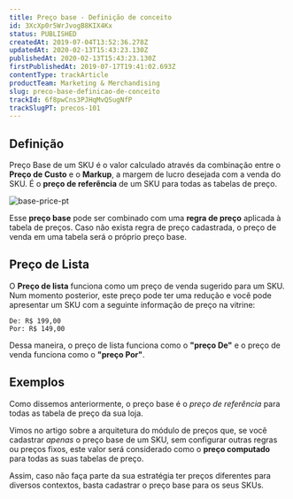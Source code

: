 ```yaml
---
title: Preço base - Definição de conceito
id: 3XcXp0r5WrJvogB8KIX4Kx
status: PUBLISHED
createdAt: 2019-07-04T13:52:36.278Z
updatedAt: 2020-02-13T15:43:23.130Z
publishedAt: 2020-02-13T15:43:23.130Z
firstPublishedAt: 2019-07-17T19:41:02.693Z
contentType: trackArticle
productTeam: Marketing & Merchandising
slug: preco-base-definicao-de-conceito
trackId: 6f8pwCns3PJHqMvQSugNfP
trackSlugPT: precos-101
---
```


## Definição 

Preço Base de um SKU é o valor calculado através da combinação entre o **Preço de Custo** e o **Markup**, a margem de lucro desejada com a venda do SKU. É o __preço de referência__ de um SKU para todas as tabelas de preço. 

![base-price-pt](https://images.ctfassets.net/alneenqid6w5/5tamTR4dro1URUdIvMkp93/f5103d68e1230e853496b49a9211852e/base-price-pt.png)

Esse **preço base** pode ser combinado com uma **regra de preço** aplicada à tabela de preços. Caso não exista regra de preço cadastrada, o preço de venda em uma tabela será o próprio preço base.

## Preço de Lista

O __Preço de lista__ funciona como um preço de venda sugerido para um SKU. Num momento posterior, este preço pode ter uma redução e você pode apresentar um SKU com a seguinte informação de preço na vitrine: 

```
De: R$ 199,00
Por: R$ 149,00
```

Dessa maneira, o preço de lista funciona como o **"preço De"** e o preço de venda funciona como o __"preço Por"__.

## Exemplos

Como dissemos anteriormente, o preço base é o *preço de referência* para todas as tabela de preço da sua loja. 

Vimos no artigo sobre a arquitetura do módulo de preços que, se você cadastrar *apenas* o preço base de um SKU, sem configurar outras regras ou preços fixos, este valor será considerado como o __preço computado__ para todas as suas tabelas de preço.

Assim, caso não faça parte da sua estratégia ter preços diferentes para diversos contextos, basta cadastrar o preço base para os seus SKUs.
